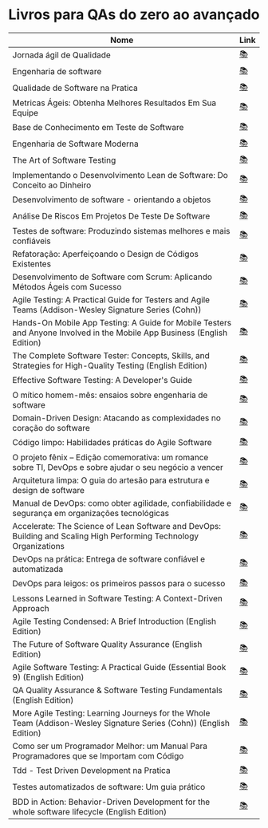 # Livros para QAs do zero ao avançado

| Nome                                                                                                                     | Link                         |
| ------------------------------------------------------------------------------------------------------------------------ | ---------------------------- |
| Jornada ágil de Qualidade                                                                                                | [📚](https://amzn.to/3WOTA7S) |
| Engenharia de software                                                                                                   | [📚](https://amzn.to/3Gl8UUi) |
| Qualidade de Software na Pratica                                                                                         | [📚](https://amzn.to/3vhNO2R) |
| Metricas Ágeis: Obtenha Melhores Resultados Em Sua Equipe                                                                | [📚](https://amzn.to/3WvGfBB) |
| Base de Conhecimento em Teste de Software                                                                                | [📚](https://amzn.to/3vk1r1h) |
| Engenharia de Software Moderna                                                                                           | [📚](https://amzn.to/3GndMYO) |
| The Art of Software Testing                                                                                              | [📚](https://amzn.to/3PV57jJ) |
| Implementando o Desenvolvimento Lean de Software: Do Conceito ao Dinheiro                                                | [📚](https://amzn.to/3GmHvBe) |
| Desenvolvimento de software - orientando a objetos                                                                       | [📚](https://amzn.to/3Gl9ZeO) |
| Análise De Riscos Em Projetos De Teste De Software                                                                       | [📚](https://amzn.to/3VvLWy1) |
| Testes de software: Produzindo sistemas melhores e mais confiáveis                                                       | [📚](https://amzn.to/3VmYaJi) |
| Refatoração: Aperfeiçoando o Design de Códigos Existentes                                                                | [📚](https://amzn.to/3WQx3qW) |
| Desenvolvimento de Software com Scrum: Aplicando Métodos Ágeis com Sucesso                                               | [📚](https://amzn.to/3I7Vc8C) |
| Agile Testing: A Practical Guide for Testers and Agile Teams (Addison-Wesley Signature Series (Cohn))                    | [📚](https://amzn.to/3Ib9HIC) |
| Hands-On Mobile App Testing: A Guide for Mobile Testers and Anyone Involved in the Mobile App Business (English Edition) | [📚](https://amzn.to/3Gogn51) |
| The Complete Software Tester: Concepts, Skills, and Strategies for High-Quality Testing (English Edition)                | [📚](https://amzn.to/3FWg2Vz) |
| Effective Software Testing: A Developer's Guide                                                                          | [📚](https://amzn.to/3FWgaEx) |
| O mítico homem-mês: ensaios sobre engenharia de software                                                                 | [📚](https://amzn.to/3I8SCPK) |
| Domain-Driven Design: Atacando as complexidades no coração do software                                                   | [📚](https://amzn.to/3WLvYku) |
| Código limpo: Habilidades práticas do Agile Software                                                                     | [📚](https://amzn.to/3PUUFIV) |
| O projeto fênix – Edição comemorativa: um romance sobre TI, DevOps e sobre ajudar o seu negócio a vencer                 | [📚](https://amzn.to/3C6Jffu) |
| Arquitetura limpa: O guia do artesão para estrutura e design de software                                                 | [📚](https://amzn.to/3VvLFuZ) |
| Manual de DevOps: como obter agilidade, confiabilidade e segurança em organizações tecnológicas                          | [📚](https://amzn.to/3WRXTzf) |
| Accelerate: The Science of Lean Software and DevOps: Building and Scaling High Performing Technology Organizations       | [📚](https://amzn.to/3G2tibg) |
| DevOps na prática: Entrega de software confiável e automatizada                                                          | [📚](https://amzn.to/3YUNtAM) |
| DevOps para leigos: os primeiros passos para o sucesso                                                                   | [📚](https://amzn.to/3PZGget) |
| Lessons Learned in Software Testing: A Context-Driven Approach                                                           | [📚](https://amzn.to/3VmYK9W) |
| Agile Testing Condensed: A Brief Introduction (English Edition)                                                          | [📚](https://amzn.to/3YXmSmn) |
| The Future of Software Quality Assurance (English Edition)                                                               | [📚](https://amzn.to/3vk1x99) |
| Agile Software Testing: A Practical Guide (Essential Book 9) (English Edition)                                           | [📚](https://amzn.to/3YWjVCA) |
| QA Quality Assurance & Software Testing Fundamentals (English Edition)                                                   | [📚](https://amzn.to/3C8EKBc) |
| More Agile Testing: Learning Journeys for the Whole Team (Addison-Wesley Signature Series (Cohn)) (English Edition)      | [📚](https://amzn.to/3YSP8Xr) |
| Como ser um Programador Melhor: um Manual Para Programadores que se Importam com Código                                  | [📚](https://amzn.to/3GmHSvC) |
| Tdd - Test Driven Development na Pratica                                                                                 | [📚](https://amzn.to/3GnGetL) |
| Testes automatizados de software: Um guia prático                                                                        | [📚](https://amzn.to/3WEwIYy) |
| BDD in Action: Behavior-Driven Development for the whole software lifecycle (English Edition)                            | [📚](https://amzn.to/3I8NwCW) |
